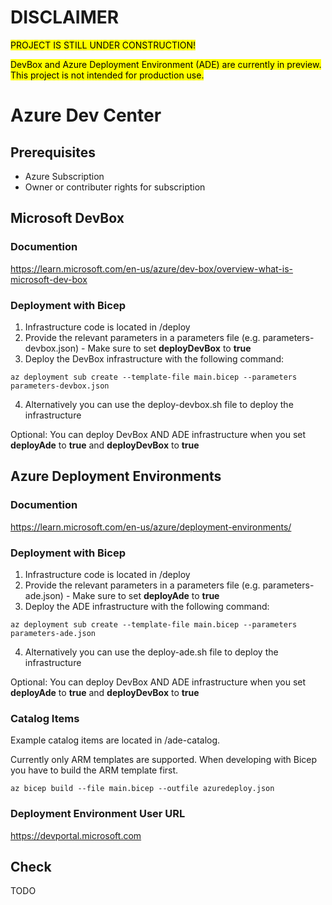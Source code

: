 # DISCLAIMER

<mark>PROJECT IS STILL UNDER CONSTRUCTION!<mark>

<mark>DevBox and Azure Deployment Environment (ADE) are currently in preview. This project is not intended for production use.</mark>

# Azure Dev Center

## Prerequisites
* Azure Subscription
* Owner or contributer rights for subscription

## Microsoft DevBox

### Documention
https://learn.microsoft.com/en-us/azure/dev-box/overview-what-is-microsoft-dev-box

### Deployment with Bicep
1) Infrastructure code is located in /deploy
2) Provide the relevant parameters in a parameters file (e.g. parameters-devbox.json) - Make sure to set **deployDevBox** to **true**
3) Deploy the DevBox infrastructure with the following command:

```
az deployment sub create --template-file main.bicep --parameters parameters-devbox.json
```
4) Alternatively you can use the deploy-devbox.sh file to deploy the infrastructure

Optional: You can deploy DevBox AND ADE infrastructure when you set **deployAde** to **true** and **deployDevBox** to **true**

## Azure Deployment Environments

### Documention
https://learn.microsoft.com/en-us/azure/deployment-environments/

### Deployment with Bicep
1) Infrastructure code is located in /deploy
2) Provide the relevant parameters in a parameters file (e.g. parameters-ade.json) - Make sure to set **deployAde** to **true**
3) Deploy the ADE infrastructure with the following command:

```
az deployment sub create --template-file main.bicep --parameters parameters-ade.json
```
4) Alternatively you can use the deploy-ade.sh file to deploy the infrastructure

Optional: You can deploy DevBox AND ADE infrastructure when you set **deployAde** to **true** and **deployDevBox** to **true**

### Catalog Items
Example catalog items are located in /ade-catalog.

Currently only ARM templates are supported. When developing with Bicep you have to build the ARM template first.

```
az bicep build --file main.bicep --outfile azuredeploy.json
```

### Deployment Environment User URL
https://devportal.microsoft.com

## Check

TODO